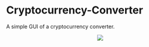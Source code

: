 # Cryptocurrency-Converter
A simple GUI of a cryptocurrency converter.
<p align="center">
  <img src ="https://user-images.githubusercontent.com/20237313/45920700-4ebf3a00-bea0-11e8-9e1b-9c8270ac56a6.png"/>
</p>

